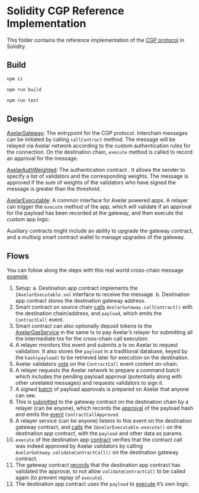 # Solidity CGP Reference Implementation

This folder contains the reference implementation of the [CGP protocol](../cgp-v1.md) in Solidity.

## Build

```bash
npm ci

npm run build

npm run test
```

## Design

[AxelarGateway](contracts/AxelarGateway.sol): The entrypoint for the CGP protocol. Interchain messages can be initiated by calling `callContract` method. The message will be relayed via Axelar network according to the custom authentication rules for the connection. On the destination chain, `execute` method is called to record an approval for the message.

[AxelarAuthWeighted](contracts/auth/AxelarAuthWeighted.sol): The authentication contract . It allows the sender to specify a list of validators and the corresponding weights. The message is approved if the sum of weights of the validators who have signed the message is greater than the threshold.

[AxelarExecutable](contracts/executable/AxelarExecutable.sol): A common interface for Axelar powered apps. A relayer can trigger the `execute` method of the app, which will validate if an approval for the payload has been recorded at the gateway, and then execute the custom app logic.

Auxiliary contracts might include an ability to upgrade the gateway contract, and a multisig smart contract wallet to manage upgrades of the gateway.

## Flows

You can follow along the steps with this real world cross-chain message [example](https://axelarscan.io/gmp/0x93cb0b614b07d6050b164cc3e35da617a2fbefc13069a35369894cac74b861a2:54).

1. Setup:
   a. Destination app contract implements the `IAxelarExecutable.sol` interface to receive the message.
   b. Destination app contract stores the destination gateway address.
2. Smart contract on source chain [calls](https://moonscan.io/tx/0x93cb0b614b07d6050b164cc3e35da617a2fbefc13069a35369894cac74b861a2) `AxelarGateway.callContract()` with the destination chain/address, and `payload`, which emits the `ContractCall` event.
3. Smart contract can also optionally deposit tokens to the [AxelarGasService](https://github.com/axelarnetwork/axelar-cgp-solidity/blob/main/contracts/gas-service/AxelarGasService.sol#L122) in the same tx to pay Axelar’s relayer for submitting all the intermediate txs for the cross-chain call execution.
4. A relayer monitors this event and submits a tx on Axelar to request validation. It also stores the `payload` in a traditional database, keyed by the `hash(payload)` to be retrieved later for execution on the destination.
5. Axelar validators [vote](https://axelarscan.io/evm-poll/434420) on the `ContractCall` event content on-chain.
6. A relayer requests the Axelar network to prepare a command batch which includes the pending payload approval (potentially along with other unrelated messages) and requests validators to sign it.
7. A signed [batch](https://axelarscan.io/evm-batches?commandId=0x47d0de91330856d70caecf442341be3faf6e644b83892b214c5a2bcc673ba8ca) of payload approvals is prepared on Axelar that anyone can see.
8. This is [submitted](https://bscscan.com/tx/0x72e6c040bfbf26073cdcf55cc4db571badcadd3b9316cf0f53b72f980d3e5100) to the gateway contract on the destination chain by a relayer (can be anyone), which records the [approval](https://github.com/axelarnetwork/cgp-spec/blob/main/solidity/contracts/AxelarGateway.sol#L109) of the payload hash and emits the [event](https://github.com/axelarnetwork/cgp-spec/blob/main/solidity/contracts/AxelarGateway.sol#L144) `ContractCallApproved`.
9. A relayer service (can be anyone) listens to this event on the destination gateway contract, and [calls](https://bscscan.com/tx/0x24886831c6348f036be26193d3fd74f2a08b9b9c10cae4e4bb99677687d8b71f) the `IAxelarExecutable.execute()` on the destination app contract, with the `payload` and other data as params.
10. `execute` of the destination app [contract](https://github.com/axelarnetwork/cgp-spec/blob/main/solidity/contracts/executable/AxelarExecutable.sol#L18) verifies that the contract call was indeed approved by Axelar validators by calling `AxelarGateway.validateContractCall()` on the destination gateway contract.
11. The gateway contract [records](https://github.com/axelarnetwork/cgp-spec/blob/main/solidity/contracts/AxelarGateway.sol#L60) that the destination app contract has validated the approval, to not allow `validateContractCall` to be called again (to prevent replay of `execute`).
12. The destination app contract uses the `payload` to [execute](https://github.com/axelarnetwork/cgp-spec/blob/main/solidity/contracts/executable/AxelarExecutable.sol#L23) it’s own logic.
